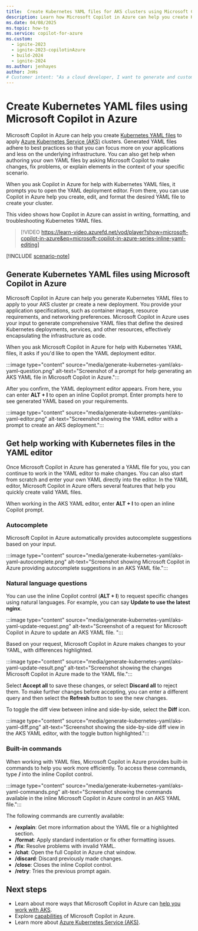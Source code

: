 ```yaml
---
title:  Create Kubernetes YAML files for AKS clusters using Microsoft Copilot in Azure
description: Learn how Microsoft Copilot in Azure can help you create Kubernetes YAML files for you to customize and use.
ms.date: 04/08/2025
ms.topic: how-to
ms.service: copilot-for-azure
ms.custom:
  - ignite-2023
  - ignite-2023-copilotinAzure
  - build-2024
  - ignite-2024
ms.author: jenhayes
author: JnHs
# Customer intent: "As a cloud developer, I want to generate and customize Kubernetes YAML files for AKS clusters using an AI assistant, so that I can streamline the deployment process and focus on building my applications."
---
```


# Create Kubernetes YAML files using Microsoft Copilot in Azure

Microsoft Copilot in Azure can help you create [Kubernetes YAML files](/azure/aks/concepts-clusters-workloads#deployments-and-yaml-manifests) to apply [Azure Kubernetes Service (AKS)](/azure/aks/intro-kubernetes) clusters. Generated YAML files adhere to best practices so that you can focus more on your applications and less on the underlying infrastructure. You can also get help when authoring your own YAML files by asking Microsoft Copilot to make changes, fix problems, or explain elements in the context of your specific scenario.

When you ask Copilot in Azure for help with Kubernetes YAML files, it prompts you to open the YAML deployment editor. From there, you can use Copilot in Azure help you create, edit, and format the desired YAML file to create your cluster.

This video shows how Copilot in Azure can assist in writing, formatting, and troubleshooting Kubernetes YAML files.

> [!VIDEO https://learn-video.azurefd.net/vod/player?show=microsoft-copilot-in-azure&ep=microsoft-copilot-in-azure-series-inline-yaml-editing]

[!INCLUDE [scenario-note](includes/scenario-note.md)]

## Generate Kubernetes YAML files using Microsoft Copilot in Azure

Microsoft Copilot in Azure can help you generate Kubernetes YAML files to apply to your AKS cluster pr create a new deployment. You provide your application specifications, such as container images, resource requirements, and networking preferences. Microsoft Copilot in Azure uses your input to generate comprehensive YAML files that define the desired Kubernetes deployments, services, and other resources, effectively encapsulating the infrastructure as code.

When you ask Microsoft Copilot in Azure for help with Kubernetes YAML files, it asks if you'd like to open the YAML deployment editor.

 :::image type="content" source="media/generate-kubernetes-yaml/aks-yaml-question.png" alt-text="Screenshot of a prompt for help generating an AKS YAML file in Microsoft Copilot in Azure.":::

After you confirm, the YAML deployment editor appears. From here, you can enter **ALT + I** to open an inline Copilot prompt. Enter prompts here to see generated YAML based on your requirements.

:::image type="content" source="media/generate-kubernetes-yaml/aks-yaml-editor.png" alt-text="Screenshot showing the YAML editor with a prompt to create an AKS deployment.":::

## Get help working with Kubernetes files in the YAML editor

Once Microsoft Copilot in Azure has generated a YAML file for you, you can continue to work in the YAML editor to make changes. You can also start from scratch and enter your own YAML directly into the editor. In the YAML editor, Microsoft Copilot in Azure offers several features that help you quickly create valid YAML files.

When working in the AKS YAML editor, enter **ALT + I** to open an inline Copilot prompt.

### Autocomplete

Microsoft Copilot in Azure automatically provides autocomplete suggestions based on your input.

:::image type="content" source="media/generate-kubernetes-yaml/aks-yaml-autocomplete.png" alt-text="Screenshot showing Microsoft Copilot in Azure providing autocomplete suggestions in an AKS YAML file.":::

### Natural language questions

You can use the inline Copilot control (**ALT + I**) to request specific changes using natural languages. For example, you can say **Update to use the latest nginx**.

:::image type="content" source="media/generate-kubernetes-yaml/aks-yaml-update-request.png" alt-text="Screenshot of a request for Microsoft Copilot in Azure to update an AKS YAML file. ":::

Based on your request, Microsoft Copilot in Azure makes changes to your YAML, with differences highlighted.

:::image type="content" source="media/generate-kubernetes-yaml/aks-yaml-update-result.png" alt-text="Screenshot showing the changes Microsoft Copilot in Azure made to the YAML file.":::

Select **Accept all** to save these changes, or select **Discard all** to reject them. To make further changes before accepting, you can enter a different query and then select the **Refresh** button to see the new changes.

To toggle the diff view between inline and side-by-side, select the **Diff** icon.

:::image type="content" source="media/generate-kubernetes-yaml/aks-yaml-diff.png" alt-text="Screenshot showing the side-by-side diff view in the AKS YAML editor, with the toggle button highlighted.":::

### Built-in commands

When working with YAML files, Microsoft Copilot in Azure provides built-in commands to help you work more efficiently. To access these commands, type **/** into the inline Copilot control.

 :::image type="content" source="media/generate-kubernetes-yaml/aks-yaml-commands.png" alt-text="Screenshot showing the commands available in the inline Microsoft Copilot in Azure control in an AKS YAML file.":::

The following commands are currently available:

- **/explain**: Get more information about the YAML file or a highlighted section.
- **/format**: Apply standard indentation or fix other formatting issues.
- **/fix**: Resolve problems with invalid YAML.
- **/chat**: Open the full Copilot in Azure chat window.
- **/discard**: Discard previously made changes.
- **/close**: Closes the inline Copilot control.
- **/retry**: Tries the previous prompt again.

## Next steps

- Learn about more ways that Microsoft Copilot in Azure can [help you work with AKS](work-aks-clusters.md).
- Explore [capabilities](capabilities.md) of Microsoft Copilot in Azure.
- Learn more about [Azure Kubernetes Service (AKS)](/azure/aks/intro-kubernetes).
